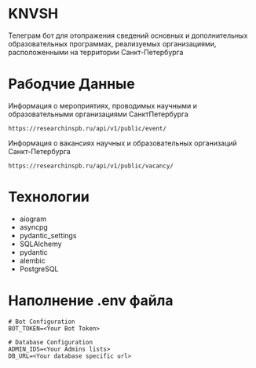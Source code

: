 # KNVSH
Телеграм бот для отопражения сведений основных и дополнительных образовательных программах, реализуемых
организациями, расположенными на территории Санкт-Петербурга

# Рабодчие Данные
Информация о мероприятиях, проводимых научными и образовательными организациями СанктПетербурга

```
https://researchinspb.ru/api/v1/public/event/
```

Информация о вакансиях научных и образовательных организаций Санкт-Петербурга
```
https://researchinspb.ru/api/v1/public/vacancy/
```

# Технологии
- aiogram
- asyncpg
- pydantic_settings
- SQLAlchemy
- pydantic
- alembic
- PostgreSQL

# Наполнение .env файла
```
# Bot Configuration
BOT_TOKEN=<Your Bot Token>

# Database Configuration
ADMIN_IDS=<Your Admins lists>
DB_URL=<Your database specific url>
```